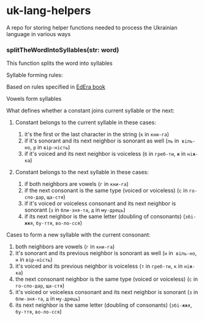 # uk-lang-helpers
A repo for storing helper functions needed to process the Ukrainian language in various ways


### splitTheWordIntoSyllables(str: word)

This function splits the word into syllables

Syllable forming rules:
 
Based on rules specified in [EdEra book](https://edera.gitbook.io/ed-era-book-ukr/fonetika_grafka_orfoepya/sklad_skladopodl)

Vowels form syllables

What defines whether a constant joins current syllable or the next:

1. Constant belongs to the current syllable in these cases:
    1. it's the first or the last character in the string (`к` in `кни-га`)
    2. if it's sonorant and its next neighbor is sonorant as well (`ль` in` вiль-но`, `р` in `вiр-нiсть`)
    3. if it's voiced and its next neighbor is voiceless (`б` in `греб-ти`, `ж` in `нiж-ка`)

2. Constant belongs to the next syllable in these cases:
    1. if both neighbors are vowels (`г` in `кни-га`)
    2. if the next consonant is the same type (voiced or voiceless) (`с` in `го-спо-дар`, `ща-стя`)
    3. if it's voiced or voiceless consonant and its next neighbor is sonorant (`з` in `бли-зня-та`, `д` in `му-дрець`)
    4. if its next neighbor is the same letter (doubling of consonants) (`збi-жжя`, `бу-ття`, `во-ло-сся`)
    
Cases to form a new syllable with the current consonant:
1. both neighbors are vowels (`г` in `кни-га`)
2. it's sonorant and its previous neighbor is sonorant as well (`н` in` вiль-но`, `н` in `вiр-нiсть`)
3. it's voiced and its previous neighbor is voiceless (`т` in `греб-ти`, `к` in `нiж-ка`)
4. the next consonant neighbor is the same type (voiced or voiceless) (`с` in `го-спо-дар`, `ща-стя`)
5. it's voiced or voiceless consonant and its next neighbor is sonorant (`з` in `бли-зня-та`, `д` in `му-дрець`)
6. its next neighbor is the same letter (doubling of consonants) (`збi-жжя`, `бу-ття`, `во-ло-сся`)


